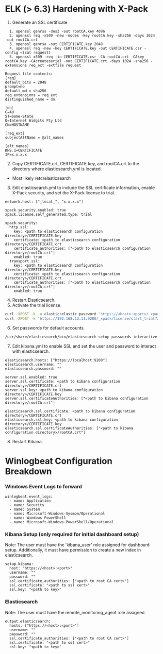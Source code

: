# ELK (> 6.3) Hardening with X-Pack
1. Generate an SSL certificate
```
  1. openssl genrsa -des3 -out rootCA.key 4096
  2. openssl req -x509 -new -nodes -key rootCA.key -sha256 -days 1024 -out rootCA.crt
  3. openssl genrsa -out CERTIFICATE.key 2048
  4. openssl req -new -key CERTIFICATE.key -out CERTIFICATE.csr -config <(cat request)
  5. openssl x509 -req -in CERTIFICATE.csr -CA rootCA.crt -CAkey rootCA.key -CAcreateserial -out CERTIFICATE.crt -days 1024 -sha256 -extensions req_ext -extfile request
	
Request file contents:
[req]
default_bits = 2048
prompt=no
default_md = sha256
req_extensions = req_ext
distinguished_name = dn

[dn]
C=AU
ST=Some-State
O=Internet Widgits Pty Ltd
CN=HOSTNAME

[req_ext]
subjectAltName = @alt_names

[alt_names]
DNS.1=CERTIFICATE
IP=x.x.x.x

```
2. Copy CERTIFICATE.crt, CERTIFICATE.key, and rootCA.crt to the directory where elasticsearch.yml is located.
- Most likely /etc/elasticsearch
3. Edit elasticsearch.yml to include the SSL certificate information, enable X-Pack security, and set the X-Pack license to trial.
```
network.host: ["_local_", "x.x.x.x"]

xpack.security.enabled: true
xpack.license.self_generated.type: trial

xpack.security:
  http.ssl:
    key: <path to elasticsearch configuration directory>/CERTIFICATE.key
    certificate: <path to elasticsearch configuration directory>/CERTIFICATE.crt
    certificate_authorities: ["<path to elasticsearch configuration directory>/rootCA.crt"]
    enabled: true
  transport.ssl:
    key: <path to elasticsearch configuration directory>/CERTIFICATE.key
    certificate: <path to elasticsearch configuration directory>/CERTIFICATE.crt
    certificate_authorities: ["<path to elasticsearch configuration directory>/rootCA.crt"]
    enabled: true
```
4. Restart Elasticsearch.
5. Activate the trial license.
```bash
curl -XPOST -k -u elastic:elastic_password 'https://<host>:<port>/_xpack/license/start_trial?acknowledge=true'
curl -XPOST -k 'https://192.168.13.11:9200/_xpack/license/start_trial?acknowledge=true'
```
6. Set passwords for default accounts.
```bash
/usr/share/elasticsearch/bin/elasticsearch-setup-passwords interactive
```
7. Edit kibana.yml to enable SSL and set the user and password to interact with elasticsearch.
```
elasticsearch.hosts: ["https://localhost:9200"]
elasticsearch.username: ""
elasticsearch.password: ""

server.ssl.enabled: true
server.ssl.certificate: <path to kibana configuration directory>/CERTIFICATE.crt
server.ssl.key: <path to kibana configuration directory>/CERTIFICATE.key
server.ssl.certificateAuthorities: ["<path to kibana configuration directory>/rootCA.crt"]

elasticsearch.ssl.certificate: <path to kibana configuration directory>/CERTIFICATE.crt
elasticsearch.ssl.key: <path to kibana configuration directory>/CERTIFICATE.key
elasticsearch.ssl.certificateAuthorities: ["<path to kibana configuration directory>/rootCA.crt"]
```
8. Restart Kibana.

# Winlogbeat Configuration Breakdown
### Windows Event Logs to forward
```
winlogbeat.event_logs:
  - name: Application
  - name: Security
  - name: System
  - name: Microsoft-Windows-Sysmon/Operational
  - name: Windows PowerShell
  - name: Microsoft-Windows-PowerShell/Operational
```

### Kibana Setup (only required for initial dashboard setup)
Note: The user must have the 'kibana_user' role assigned for dashboard setup. Additionally, it must have permission to create a new index in elasticsearch.
```
setup.kibana:
  host: "https://<host>:<port>"
  username: ""
  password: ""
  ssl.certificate_authorities: ["<path to root CA cert>"]
  ssl.certificate: "<path to ssl cert>"
  ssl.key: "<path to key>"
```

### Elasticsearch
Note: The user must have the remote_monitoring_agent role assigned.
```
output.elasticsearch:
  hosts: ["https://<host>:<port>"]
  username: ""
  password: ""
  ssl.certificate_authorities: ["<path to root CA cert>"]
  ssl.certificate: "<path to ssl cert>"
  ssl.key: "<path to key>"
```